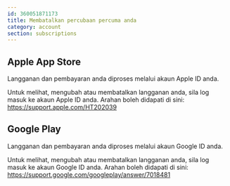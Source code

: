 ```yaml
---
id: 360051871173
title: Membatalkan percubaan percuma anda
category: account
section: subscriptions
---
```


## Apple App Store

Langganan dan pembayaran anda diproses melalui akaun Apple ID anda.

Untuk melihat, mengubah atau membatalkan langganan anda, sila log masuk ke akaun Apple ID anda. Arahan boleh didapati di sini: <https://support.apple.com/HT202039>

## Google Play

Langganan dan pembayaran anda diproses melalui akaun Google ID anda.

Untuk melihat, mengubah atau membatalkan langganan anda, sila log masuk ke akaun Google ID anda. Arahan boleh didapati di sini: <https://support.google.com/googleplay/answer/7018481>
